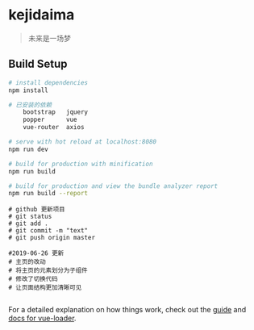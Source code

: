 # kejidaima

> 未来是一场梦

## Build Setup

``` bash
# install dependencies
npm install

# 已安装的依赖
	bootstrap	jquery
	popper		vue
	vue-router	axios

# serve with hot reload at localhost:8080
npm run dev

# build for production with minification
npm run build

# build for production and view the bundle analyzer report
npm run build --report
```

```
# github 更新项目
# git status
# git add . 
# git commit -m "text"
# git push origin master 
```

```
#2019-06-26 更新
# 主页的改动
# 将主页的元素划分为子组件
# 修改了切换代码
# 让页面结构更加清晰可见


```
For a detailed explanation on how things work, check out the [guide](http://vuejs-templates.github.io/webpack/) and [docs for vue-loader](http://vuejs.github.io/vue-loader).
